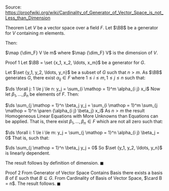 # 

Source: https://proofwiki.org/wiki/Cardinality_of_Generator_of_Vector_Space_is_not_Less_than_Dimension

Theorem
Let $V$ be a vector space over a field $F$.
Let $\BB$ be a generator for $V$ containing $m$ elements.

Then:

$\map {\dim_F} V \le m$
where $\map {\dim_F} V$ is the dimension of $V$.


Proof 1
Let $\BB = \set {x_1, x_2, \ldots, x_m}$ be a generator for $G$.

Let $\set {y_1, y_2, \ldots, y_n}$ be a subset of $G$ such that $n > m$.
As $\BB$ generates $G$, there exist $\alpha_{i j} \in F$ where $1 \le i \le m, 1 \le j \le n$ such that:

$\ds \forall j: 1 \le j \le n: y_j = \sum_{i \mathop = 1}^m \alpha_{i j} x_i$
Now let $\beta_1, \ldots, \beta_n$ be elements of $F$.
Then:

$\ds \sum_{j \mathop = 1}^n \beta_j y_j = \sum_{i \mathop = 1}^m \sum_{j \mathop = 1}^n \paren {\alpha_{i j} \beta_j} x_i$
As $n > m$ the result Homogeneous Linear Equations with More Unknowns than Equations can be applied.
That is, there exist $\beta_1, \ldots, \beta_n \in F$ which are not all zero such that:

$\ds \forall i: 1 \le i \le m: y_j = \sum_{j \mathop = 1}^n \alpha_{i j} \beta_j = 0$
That is, such that:

$\ds \sum_{j \mathop = 1}^n \beta_j y_j = 0$
So $\set {y_1, y_2, \ldots, y_n}$ is linearly dependent.

The result follows by definition of dimension.
$\blacksquare$


Proof 2
From Generator of Vector Space Contains Basis there exists a basis $B$ of $E$ such that $B \subseteq G$.
From Cardinality of Basis of Vector Space, $\card B = n$.
The result follows.
$\blacksquare$





